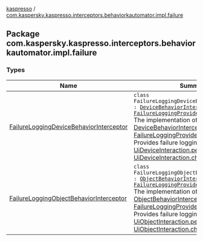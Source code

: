 [kaspresso](../index.md) / [com.kaspersky.kaspresso.interceptors.behaviorkautomator.impl.failure](./index.md)

## Package com.kaspersky.kaspresso.interceptors.behaviorkautomator.impl.failure

### Types

| Name | Summary |
|---|---|
| [FailureLoggingDeviceBehaviorInterceptor](-failure-logging-device-behavior-interceptor/index.md) | `class FailureLoggingDeviceBehaviorInterceptor : `[`DeviceBehaviorInterceptor`](../com.kaspersky.kaspresso.interceptors.behaviorkautomator/-device-behavior-interceptor.md)`, `[`FailureLoggingProvider`](../com.kaspersky.kaspresso.failure/-failure-logging-provider/index.md)<br>The implementation of [DeviceBehaviorInterceptor](../com.kaspersky.kaspresso.interceptors.behaviorkautomator/-device-behavior-interceptor.md) and [FailureLoggingProvider](../com.kaspersky.kaspresso.failure/-failure-logging-provider/index.md) interfaces. Provides failure logging functionality for [UiDeviceInteraction.perform](#) and [UiDeviceInteraction.check](#) calls. |
| [FailureLoggingObjectBehaviorInterceptor](-failure-logging-object-behavior-interceptor/index.md) | `class FailureLoggingObjectBehaviorInterceptor : `[`ObjectBehaviorInterceptor`](../com.kaspersky.kaspresso.interceptors.behaviorkautomator/-object-behavior-interceptor.md)`, `[`FailureLoggingProvider`](../com.kaspersky.kaspresso.failure/-failure-logging-provider/index.md)<br>The implementation of [ObjectBehaviorInterceptor](../com.kaspersky.kaspresso.interceptors.behaviorkautomator/-object-behavior-interceptor.md) and [FailureLoggingProvider](../com.kaspersky.kaspresso.failure/-failure-logging-provider/index.md) interfaces. Provides failure logging functionality for [UiObjectInteraction.perform](#) and [UiObjectInteraction.check](#) calls. |
